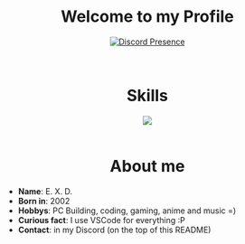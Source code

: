 <h1 align="center">Welcome to my Profile</h1>

<div align="center" dir="auto">

 [![Discord Presence](https://lanyard.kyrie25.me/api/223193972212760577)](https://discord.com/users/223193972212760577)
</div>

<br>

<div align="center">
  <h1>Skills</h2>
  <a href="https://skillicons.dev">
    <img src="https://skillicons.dev/icons?i=c,cpp,cs,java,html,css,js,mysql,php,git"/>
  </a>
</div>

<br>

<div>
  <h1 align=center>About me</h1>
  <ul>
    <li><b>Name</b>: E. X. D.</li>
    <li><b>Born in</b>: 2002</li>
    <li><b>Hobbys</b>: PC Building, coding, gaming, anime and music =)</li>
    <li><b>Curious fact</b>: I use VSCode for everything :P</li>
    <li><b>Contact</b>: in my Discord (on the top of this README)</li>
  </ul>
</div>
